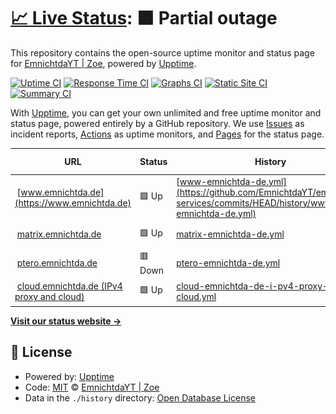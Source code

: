 # [📈 Live Status](https://status.emnichtda.de): <!--live status--> **🟧 Partial outage**

This repository contains the open-source uptime monitor and status page for [EmnichtdaYT | Zoe](https://www.emnichtda.de/), powered by [Upptime](https://github.com/upptime/upptime).

[![Uptime CI](https://github.com/EmnichtdaYT/emnichtda-services/workflows/Uptime%20CI/badge.svg)](https://github.com/EmnichtdaYT/emnichtda-services/actions?query=workflow%3A%22Uptime+CI%22)
[![Response Time CI](https://github.com/EmnichtdaYT/emnichtda-services/workflows/Response%20Time%20CI/badge.svg)](https://github.com/EmnichtdaYT/emnichtda-services/actions?query=workflow%3A%22Response+Time+CI%22)
[![Graphs CI](https://github.com/EmnichtdaYT/emnichtda-services/workflows/Graphs%20CI/badge.svg)](https://github.com/EmnichtdaYT/emnichtda-services/actions?query=workflow%3A%22Graphs+CI%22)
[![Static Site CI](https://github.com/EmnichtdaYT/emnichtda-services/workflows/Static%20Site%20CI/badge.svg)](https://github.com/EmnichtdaYT/emnichtda-services/actions?query=workflow%3A%22Static+Site+CI%22)
[![Summary CI](https://github.com/EmnichtdaYT/emnichtda-services/workflows/Summary%20CI/badge.svg)](https://github.com/EmnichtdaYT/emnichtda-services/actions?query=workflow%3A%22Summary+CI%22)

With [Upptime](https://upptime.js.org), you can get your own unlimited and free uptime monitor and status page, powered entirely by a GitHub repository. We use [Issues](https://github.com/EmnichtdaYT/emnichtda-services/issues) as incident reports, [Actions](https://github.com/EmnichtdaYT/emnichtda-services/actions) as uptime monitors, and [Pages](https://status.emnichtda.de) for the status page.

<!--start: status pages-->
<!-- This summary is generated by Upptime (https://github.com/upptime/upptime) -->
<!-- Do not edit this manually, your changes will be overwritten -->
<!-- prettier-ignore -->
| URL | Status | History | Response Time | Uptime |
| --- | ------ | ------- | ------------- | ------ |
| <img alt="" src="https://icons.duckduckgo.com/ip3/www.emnichtda.de.ico" height="13"> [www.emnichtda.de](https://www.emnichtda.de) | 🟩 Up | [www-emnichtda-de.yml](https://github.com/EmnichtdaYT/emnichtda-services/commits/HEAD/history/www-emnichtda-de.yml) | <details><summary><img alt="Response time graph" src="./graphs/www-emnichtda-de/response-time-week.png" height="20"> 685ms</summary><br><a href="https://status.emnichtda.de/history/www-emnichtda-de"><img alt="Response time 880" src="https://img.shields.io/endpoint?url=https%3A%2F%2Fraw.githubusercontent.com%2FEmnichtdaYT%2Femnichtda-services%2FHEAD%2Fapi%2Fwww-emnichtda-de%2Fresponse-time.json"></a><br><a href="https://status.emnichtda.de/history/www-emnichtda-de"><img alt="24-hour response time 545" src="https://img.shields.io/endpoint?url=https%3A%2F%2Fraw.githubusercontent.com%2FEmnichtdaYT%2Femnichtda-services%2FHEAD%2Fapi%2Fwww-emnichtda-de%2Fresponse-time-day.json"></a><br><a href="https://status.emnichtda.de/history/www-emnichtda-de"><img alt="7-day response time 685" src="https://img.shields.io/endpoint?url=https%3A%2F%2Fraw.githubusercontent.com%2FEmnichtdaYT%2Femnichtda-services%2FHEAD%2Fapi%2Fwww-emnichtda-de%2Fresponse-time-week.json"></a><br><a href="https://status.emnichtda.de/history/www-emnichtda-de"><img alt="30-day response time 1086" src="https://img.shields.io/endpoint?url=https%3A%2F%2Fraw.githubusercontent.com%2FEmnichtdaYT%2Femnichtda-services%2FHEAD%2Fapi%2Fwww-emnichtda-de%2Fresponse-time-month.json"></a><br><a href="https://status.emnichtda.de/history/www-emnichtda-de"><img alt="1-year response time 880" src="https://img.shields.io/endpoint?url=https%3A%2F%2Fraw.githubusercontent.com%2FEmnichtdaYT%2Femnichtda-services%2FHEAD%2Fapi%2Fwww-emnichtda-de%2Fresponse-time-year.json"></a></details> | <details><summary><a href="https://status.emnichtda.de/history/www-emnichtda-de">100.00%</a></summary><a href="https://status.emnichtda.de/history/www-emnichtda-de"><img alt="All-time uptime 99.77%" src="https://img.shields.io/endpoint?url=https%3A%2F%2Fraw.githubusercontent.com%2FEmnichtdaYT%2Femnichtda-services%2FHEAD%2Fapi%2Fwww-emnichtda-de%2Fuptime.json"></a><br><a href="https://status.emnichtda.de/history/www-emnichtda-de"><img alt="24-hour uptime 100.00%" src="https://img.shields.io/endpoint?url=https%3A%2F%2Fraw.githubusercontent.com%2FEmnichtdaYT%2Femnichtda-services%2FHEAD%2Fapi%2Fwww-emnichtda-de%2Fuptime-day.json"></a><br><a href="https://status.emnichtda.de/history/www-emnichtda-de"><img alt="7-day uptime 100.00%" src="https://img.shields.io/endpoint?url=https%3A%2F%2Fraw.githubusercontent.com%2FEmnichtdaYT%2Femnichtda-services%2FHEAD%2Fapi%2Fwww-emnichtda-de%2Fuptime-week.json"></a><br><a href="https://status.emnichtda.de/history/www-emnichtda-de"><img alt="30-day uptime 100.00%" src="https://img.shields.io/endpoint?url=https%3A%2F%2Fraw.githubusercontent.com%2FEmnichtdaYT%2Femnichtda-services%2FHEAD%2Fapi%2Fwww-emnichtda-de%2Fuptime-month.json"></a><br><a href="https://status.emnichtda.de/history/www-emnichtda-de"><img alt="1-year uptime 99.77%" src="https://img.shields.io/endpoint?url=https%3A%2F%2Fraw.githubusercontent.com%2FEmnichtdaYT%2Femnichtda-services%2FHEAD%2Fapi%2Fwww-emnichtda-de%2Fuptime-year.json"></a></details>
| <img alt="" src="https://icons.duckduckgo.com/ip3/matrix.emnichtda.de.ico" height="13"> [matrix.emnichtda.de](https://matrix.emnichtda.de/_synapse/client) | 🟩 Up | [matrix-emnichtda-de.yml](https://github.com/EmnichtdaYT/emnichtda-services/commits/HEAD/history/matrix-emnichtda-de.yml) | <details><summary><img alt="Response time graph" src="./graphs/matrix-emnichtda-de/response-time-week.png" height="20"> 549ms</summary><br><a href="https://status.emnichtda.de/history/matrix-emnichtda-de"><img alt="Response time 621" src="https://img.shields.io/endpoint?url=https%3A%2F%2Fraw.githubusercontent.com%2FEmnichtdaYT%2Femnichtda-services%2FHEAD%2Fapi%2Fmatrix-emnichtda-de%2Fresponse-time.json"></a><br><a href="https://status.emnichtda.de/history/matrix-emnichtda-de"><img alt="24-hour response time 484" src="https://img.shields.io/endpoint?url=https%3A%2F%2Fraw.githubusercontent.com%2FEmnichtdaYT%2Femnichtda-services%2FHEAD%2Fapi%2Fmatrix-emnichtda-de%2Fresponse-time-day.json"></a><br><a href="https://status.emnichtda.de/history/matrix-emnichtda-de"><img alt="7-day response time 549" src="https://img.shields.io/endpoint?url=https%3A%2F%2Fraw.githubusercontent.com%2FEmnichtdaYT%2Femnichtda-services%2FHEAD%2Fapi%2Fmatrix-emnichtda-de%2Fresponse-time-week.json"></a><br><a href="https://status.emnichtda.de/history/matrix-emnichtda-de"><img alt="30-day response time 507" src="https://img.shields.io/endpoint?url=https%3A%2F%2Fraw.githubusercontent.com%2FEmnichtdaYT%2Femnichtda-services%2FHEAD%2Fapi%2Fmatrix-emnichtda-de%2Fresponse-time-month.json"></a><br><a href="https://status.emnichtda.de/history/matrix-emnichtda-de"><img alt="1-year response time 621" src="https://img.shields.io/endpoint?url=https%3A%2F%2Fraw.githubusercontent.com%2FEmnichtdaYT%2Femnichtda-services%2FHEAD%2Fapi%2Fmatrix-emnichtda-de%2Fresponse-time-year.json"></a></details> | <details><summary><a href="https://status.emnichtda.de/history/matrix-emnichtda-de">100.00%</a></summary><a href="https://status.emnichtda.de/history/matrix-emnichtda-de"><img alt="All-time uptime 99.90%" src="https://img.shields.io/endpoint?url=https%3A%2F%2Fraw.githubusercontent.com%2FEmnichtdaYT%2Femnichtda-services%2FHEAD%2Fapi%2Fmatrix-emnichtda-de%2Fuptime.json"></a><br><a href="https://status.emnichtda.de/history/matrix-emnichtda-de"><img alt="24-hour uptime 100.00%" src="https://img.shields.io/endpoint?url=https%3A%2F%2Fraw.githubusercontent.com%2FEmnichtdaYT%2Femnichtda-services%2FHEAD%2Fapi%2Fmatrix-emnichtda-de%2Fuptime-day.json"></a><br><a href="https://status.emnichtda.de/history/matrix-emnichtda-de"><img alt="7-day uptime 100.00%" src="https://img.shields.io/endpoint?url=https%3A%2F%2Fraw.githubusercontent.com%2FEmnichtdaYT%2Femnichtda-services%2FHEAD%2Fapi%2Fmatrix-emnichtda-de%2Fuptime-week.json"></a><br><a href="https://status.emnichtda.de/history/matrix-emnichtda-de"><img alt="30-day uptime 100.00%" src="https://img.shields.io/endpoint?url=https%3A%2F%2Fraw.githubusercontent.com%2FEmnichtdaYT%2Femnichtda-services%2FHEAD%2Fapi%2Fmatrix-emnichtda-de%2Fuptime-month.json"></a><br><a href="https://status.emnichtda.de/history/matrix-emnichtda-de"><img alt="1-year uptime 99.90%" src="https://img.shields.io/endpoint?url=https%3A%2F%2Fraw.githubusercontent.com%2FEmnichtdaYT%2Femnichtda-services%2FHEAD%2Fapi%2Fmatrix-emnichtda-de%2Fuptime-year.json"></a></details>
| <img alt="" src="https://icons.duckduckgo.com/ip3/ptero.emnichtda.de.ico" height="13"> [ptero.emnichtda.de](https://ptero.emnichtda.de/api/client) | 🟥 Down | [ptero-emnichtda-de.yml](https://github.com/EmnichtdaYT/emnichtda-services/commits/HEAD/history/ptero-emnichtda-de.yml) | <details><summary><img alt="Response time graph" src="./graphs/ptero-emnichtda-de/response-time-week.png" height="20"> 2501ms</summary><br><a href="https://status.emnichtda.de/history/ptero-emnichtda-de"><img alt="Response time 1101" src="https://img.shields.io/endpoint?url=https%3A%2F%2Fraw.githubusercontent.com%2FEmnichtdaYT%2Femnichtda-services%2FHEAD%2Fapi%2Fptero-emnichtda-de%2Fresponse-time.json"></a><br><a href="https://status.emnichtda.de/history/ptero-emnichtda-de"><img alt="24-hour response time 2010" src="https://img.shields.io/endpoint?url=https%3A%2F%2Fraw.githubusercontent.com%2FEmnichtdaYT%2Femnichtda-services%2FHEAD%2Fapi%2Fptero-emnichtda-de%2Fresponse-time-day.json"></a><br><a href="https://status.emnichtda.de/history/ptero-emnichtda-de"><img alt="7-day response time 2501" src="https://img.shields.io/endpoint?url=https%3A%2F%2Fraw.githubusercontent.com%2FEmnichtdaYT%2Femnichtda-services%2FHEAD%2Fapi%2Fptero-emnichtda-de%2Fresponse-time-week.json"></a><br><a href="https://status.emnichtda.de/history/ptero-emnichtda-de"><img alt="30-day response time 1806" src="https://img.shields.io/endpoint?url=https%3A%2F%2Fraw.githubusercontent.com%2FEmnichtdaYT%2Femnichtda-services%2FHEAD%2Fapi%2Fptero-emnichtda-de%2Fresponse-time-month.json"></a><br><a href="https://status.emnichtda.de/history/ptero-emnichtda-de"><img alt="1-year response time 1101" src="https://img.shields.io/endpoint?url=https%3A%2F%2Fraw.githubusercontent.com%2FEmnichtdaYT%2Femnichtda-services%2FHEAD%2Fapi%2Fptero-emnichtda-de%2Fresponse-time-year.json"></a></details> | <details><summary><a href="https://status.emnichtda.de/history/ptero-emnichtda-de">0.00%</a></summary><a href="https://status.emnichtda.de/history/ptero-emnichtda-de"><img alt="All-time uptime 97.13%" src="https://img.shields.io/endpoint?url=https%3A%2F%2Fraw.githubusercontent.com%2FEmnichtdaYT%2Femnichtda-services%2FHEAD%2Fapi%2Fptero-emnichtda-de%2Fuptime.json"></a><br><a href="https://status.emnichtda.de/history/ptero-emnichtda-de"><img alt="24-hour uptime 0.00%" src="https://img.shields.io/endpoint?url=https%3A%2F%2Fraw.githubusercontent.com%2FEmnichtdaYT%2Femnichtda-services%2FHEAD%2Fapi%2Fptero-emnichtda-de%2Fuptime-day.json"></a><br><a href="https://status.emnichtda.de/history/ptero-emnichtda-de"><img alt="7-day uptime 0.00%" src="https://img.shields.io/endpoint?url=https%3A%2F%2Fraw.githubusercontent.com%2FEmnichtdaYT%2Femnichtda-services%2FHEAD%2Fapi%2Fptero-emnichtda-de%2Fuptime-week.json"></a><br><a href="https://status.emnichtda.de/history/ptero-emnichtda-de"><img alt="30-day uptime 74.18%" src="https://img.shields.io/endpoint?url=https%3A%2F%2Fraw.githubusercontent.com%2FEmnichtdaYT%2Femnichtda-services%2FHEAD%2Fapi%2Fptero-emnichtda-de%2Fuptime-month.json"></a><br><a href="https://status.emnichtda.de/history/ptero-emnichtda-de"><img alt="1-year uptime 97.13%" src="https://img.shields.io/endpoint?url=https%3A%2F%2Fraw.githubusercontent.com%2FEmnichtdaYT%2Femnichtda-services%2FHEAD%2Fapi%2Fptero-emnichtda-de%2Fuptime-year.json"></a></details>
| <img alt="" src="https://icons.duckduckgo.com/ip3/cloud.emnichtda.de.ico" height="13"> [cloud.emnichtda.de (IPv4 proxy and cloud)](https://cloud.emnichtda.de/login) | 🟩 Up | [cloud-emnichtda-de-i-pv4-proxy-and-cloud.yml](https://github.com/EmnichtdaYT/emnichtda-services/commits/HEAD/history/cloud-emnichtda-de-i-pv4-proxy-and-cloud.yml) | <details><summary><img alt="Response time graph" src="./graphs/cloud-emnichtda-de-i-pv4-proxy-and-cloud/response-time-week.png" height="20"> 823ms</summary><br><a href="https://status.emnichtda.de/history/cloud-emnichtda-de-i-pv4-proxy-and-cloud"><img alt="Response time 804" src="https://img.shields.io/endpoint?url=https%3A%2F%2Fraw.githubusercontent.com%2FEmnichtdaYT%2Femnichtda-services%2FHEAD%2Fapi%2Fcloud-emnichtda-de-i-pv4-proxy-and-cloud%2Fresponse-time.json"></a><br><a href="https://status.emnichtda.de/history/cloud-emnichtda-de-i-pv4-proxy-and-cloud"><img alt="24-hour response time 791" src="https://img.shields.io/endpoint?url=https%3A%2F%2Fraw.githubusercontent.com%2FEmnichtdaYT%2Femnichtda-services%2FHEAD%2Fapi%2Fcloud-emnichtda-de-i-pv4-proxy-and-cloud%2Fresponse-time-day.json"></a><br><a href="https://status.emnichtda.de/history/cloud-emnichtda-de-i-pv4-proxy-and-cloud"><img alt="7-day response time 823" src="https://img.shields.io/endpoint?url=https%3A%2F%2Fraw.githubusercontent.com%2FEmnichtdaYT%2Femnichtda-services%2FHEAD%2Fapi%2Fcloud-emnichtda-de-i-pv4-proxy-and-cloud%2Fresponse-time-week.json"></a><br><a href="https://status.emnichtda.de/history/cloud-emnichtda-de-i-pv4-proxy-and-cloud"><img alt="30-day response time 804" src="https://img.shields.io/endpoint?url=https%3A%2F%2Fraw.githubusercontent.com%2FEmnichtdaYT%2Femnichtda-services%2FHEAD%2Fapi%2Fcloud-emnichtda-de-i-pv4-proxy-and-cloud%2Fresponse-time-month.json"></a><br><a href="https://status.emnichtda.de/history/cloud-emnichtda-de-i-pv4-proxy-and-cloud"><img alt="1-year response time 804" src="https://img.shields.io/endpoint?url=https%3A%2F%2Fraw.githubusercontent.com%2FEmnichtdaYT%2Femnichtda-services%2FHEAD%2Fapi%2Fcloud-emnichtda-de-i-pv4-proxy-and-cloud%2Fresponse-time-year.json"></a></details> | <details><summary><a href="https://status.emnichtda.de/history/cloud-emnichtda-de-i-pv4-proxy-and-cloud">100.00%</a></summary><a href="https://status.emnichtda.de/history/cloud-emnichtda-de-i-pv4-proxy-and-cloud"><img alt="All-time uptime 100.00%" src="https://img.shields.io/endpoint?url=https%3A%2F%2Fraw.githubusercontent.com%2FEmnichtdaYT%2Femnichtda-services%2FHEAD%2Fapi%2Fcloud-emnichtda-de-i-pv4-proxy-and-cloud%2Fuptime.json"></a><br><a href="https://status.emnichtda.de/history/cloud-emnichtda-de-i-pv4-proxy-and-cloud"><img alt="24-hour uptime 100.00%" src="https://img.shields.io/endpoint?url=https%3A%2F%2Fraw.githubusercontent.com%2FEmnichtdaYT%2Femnichtda-services%2FHEAD%2Fapi%2Fcloud-emnichtda-de-i-pv4-proxy-and-cloud%2Fuptime-day.json"></a><br><a href="https://status.emnichtda.de/history/cloud-emnichtda-de-i-pv4-proxy-and-cloud"><img alt="7-day uptime 100.00%" src="https://img.shields.io/endpoint?url=https%3A%2F%2Fraw.githubusercontent.com%2FEmnichtdaYT%2Femnichtda-services%2FHEAD%2Fapi%2Fcloud-emnichtda-de-i-pv4-proxy-and-cloud%2Fuptime-week.json"></a><br><a href="https://status.emnichtda.de/history/cloud-emnichtda-de-i-pv4-proxy-and-cloud"><img alt="30-day uptime 100.00%" src="https://img.shields.io/endpoint?url=https%3A%2F%2Fraw.githubusercontent.com%2FEmnichtdaYT%2Femnichtda-services%2FHEAD%2Fapi%2Fcloud-emnichtda-de-i-pv4-proxy-and-cloud%2Fuptime-month.json"></a><br><a href="https://status.emnichtda.de/history/cloud-emnichtda-de-i-pv4-proxy-and-cloud"><img alt="1-year uptime 100.00%" src="https://img.shields.io/endpoint?url=https%3A%2F%2Fraw.githubusercontent.com%2FEmnichtdaYT%2Femnichtda-services%2FHEAD%2Fapi%2Fcloud-emnichtda-de-i-pv4-proxy-and-cloud%2Fuptime-year.json"></a></details>

<!--end: status pages-->

[**Visit our status website →**](https://status.emnichtda.de)

## 📄 License

- Powered by: [Upptime](https://github.com/upptime/upptime)
- Code: [MIT](./LICENSE) © [EmnichtdaYT | Zoe](https://www.emnichtda.de/)
- Data in the `./history` directory: [Open Database License](https://opendatacommons.org/licenses/odbl/1-0/)
